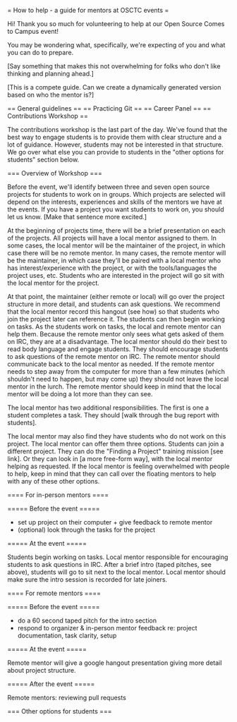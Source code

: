 = How to help - a guide for mentors at OSCTC events =

Hi!  Thank you so much for volunteering to help at our Open Source Comes to Campus event!

You may be wondering what, specifically, we're expecting of you and what you can do to prepare.

[Say something that makes this not overwhelming for folks who don't like thinking and planning ahead.]

[This is a compete guide.  Can we create a dynamically generated version based on who the mentor is?]

== General guidelines == 
== Practicing Git ==
== Career Panel ==
== Contributions Workshop ==

The contributions workshop is the last part of the day.  We've found that the best way to engage students is to provide them with clear structure and a lot of guidance.  However, students may not be interested in that structure.  We go over what else you can provide to students in the "other options for students" section below.

=== Overview of Workshop ===

Before the event, we'll identify between three and seven open source projects for students to work on in groups.  Which projects are selected will depend on the interests, experiences and skills of the mentors we have at the events.  If you have a project you want students to work on, you should let us know.  [Make that sentence more excited.]

At the beginning of projects time, there will be a brief presentation on each of the projects.  All projects will have a local mentor assigned to them.  In some cases, the local mentor will be the maintainer of the project, in which case there will be no remote mentor.  In many cases, the remote mentor will be the maintainer, in which case they'll be paired with a local mentor who has interest/experience with the project, or with the tools/languages the project uses, etc.  Students who are interested in the project will go sit with the local mentor for the project.

At that point, the maintainer (either remote or local) will go over the project structure in more detail, and students can ask questions.  We recommend that the local mentor record this hangout (see how) so that students who join the project later can reference it.  The students can then begin working on tasks.  As the students work on tasks, the local and remote mentor can help them.  Because the remote mentor only sees what gets asked of them on IRC, they are at a disadvantage.  The local mentor should do their best to read body language and engage students.  They should encourage students to ask questions of the remote mentor on IRC.  The remote mentor should communicate back to the local mentor as needed.  If the remote mentor needs to step away from the computer for more than a few minutes (which shouldn't need to happen, but may come up) they should not leave the local mentor in the lurch.  The remote mentor should keep in mind that the local mentor will be doing a lot more than they can see.

The local mentor has two additional responsibilities.  The first is one a student completes a task.  They should [walk through the bug report with students].

The local mentor may also find they have students who do not work on this project.  The local mentor can offer them three options.  Students can join a different project.  They can do the "Finding a Project" training mission [see link].  Or they can look in [a more free-form way], with the local mentor helping as requested.  If the local mentor is feeling overwhelmed with people to help, keep in mind that they can call over the floating mentors to help with any of these other options.

==== For in-person mentors ==== 

===== Before the event =====

- set up project on their computer + give feedback to remote mentor
- (optional) look through the tasks for the project

===== At the event =====

Students begin working on tasks.  Local mentor responsible for encouraging students to ask questions in IRC.
After a brief intro (taped pitches, see above), students will go to sit next to the local mentor.
Local mentor should make sure the intro session is recorded for late joiners.

==== For remote mentors ====

===== Before the event =====

- do a 60 second taped pitch for the intro section
- respond to organizer & in-person mentor feedback re: project documentation, task clarity, setup

===== At the event =====

Remote mentor will give a google hangout presentation giving more detail about project structure.

===== After the event =====

Remote mentors: reviewing pull requests

=== Other options for students ===


